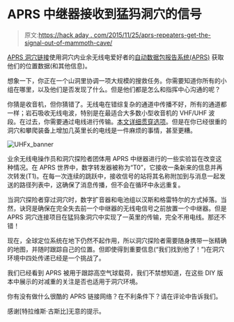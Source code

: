 # APRS 中继器接收到猛犸洞穴的信号

> 原文:[https://hack aday . com/2015/11/25/aprs-repeaters-get-the-signal-out-of-mammoth-cave/](https://hackaday.com/2015/11/25/aprs-repeaters-get-the-signal-out-of-mammoth-cave/)

[APRS 洞穴链接](http://www.aprs.org/cave-link.html)使用洞穴内业余无线电爱好者的[自动数据包报告系统(APRS)](https://en.wikipedia.org/wiki/Automatic_Packet_Reporting_System) 获取他们的位置数据(和其他信息)。

想象一下，你正在一个山洞里协调一项大规模的搜救任务。你需要知道你所有的小组在哪里，以及他们是否发现了什么。但是他们都是怎么和指挥中心沟通的呢？

你猜是收音机，但你猜错了。无线电在错综复杂的通道中传播不好，所有的通道都一样；岩石吸收无线电波，特别是在最适合大多数小型收音机的 VHF/UHF 波段。在过去，你需要通过电线进行传输。[本文详细贯穿选项](http://www.caves.org.uk/radio/comms_in_caves.html)。但是在你已经很重的洞穴和攀爬装备上增加几英里长的电线是一件麻烦的事情，甚至更糟。

![UHFx_banner](../Images/e6309de5bb644e1719e2d114f7e161cd.png)

业余无线电操作员和洞穴探险者团体用 APRS 中继器进行的一些实验旨在改变这种情况。在 APRS 世界中，数字转发器被称为“T0”，它接收一条新来的信息并再次转发(T1)。在每一次连续的跳跃中，接收信号的站将其名称附加到与消息一起发送的路径列表中，这确保了消息传播，但不会在循环中永远重复。

当洞穴探险者穿过洞穴时，数字扩音器和电池组以汉斯和格雷特尔的方式掉落。当然，诀窍是确保在完全失去前一个中继器的无线电信号之前放置一个中继器。但是 APRS 洞穴连接项目在猛犸象洞穴中实现了一英里的传输，完全不用电线。那还不错！

现在，全球定位系统在地下仍然不起作用，所以洞穴探险者需要随身携带一张精确的地图，并随时跟踪自己的位置。但即使得到重要信息(“我们找到他了！”)在洞穴环境中四处传递已经是一个挑战了。

我们已经看到 APRS 被用于跟踪高空气球载荷，我们不禁想知道，在这些 DIY 版本中展示的对减重的关注是否也适用于洞穴环境。

你有没有做什么很酷的 APRS 链接网络？在不利条件下？请在评论中告诉我们。

感谢[特拉维斯·古斯比]无意的提示。